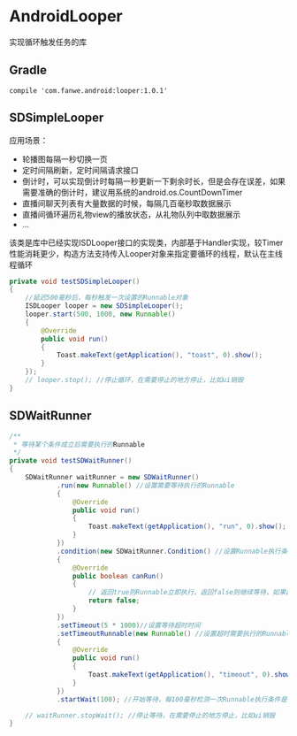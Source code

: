 # AndroidLooper
实现循环触发任务的库

## Gradle
`compile 'com.fanwe.android:looper:1.0.1'`

## SDSimpleLooper
应用场景：<br>
* 轮播图每隔一秒切换一页
* 定时间隔刷新，定时间隔请求接口
* 倒计时，可以实现倒计时每隔一秒更新一下剩余时长，但是会存在误差，如果需要准确的倒计时，建议用系统的android.os.CountDownTimer
* 直播间聊天列表有大量数据的时候，每隔几百毫秒取数据展示
* 直播间循环遍历礼物view的播放状态，从礼物队列中取数据展示
* ...

该类是库中已经实现ISDLooper接口的实现类，内部基于Handler实现，较Timer性能消耗更少，构造方法支持传入Looper对象来指定要循环的线程，默认在主线程循环<br>
```java
private void testSDSimpleLooper()
{
    //延迟500毫秒后，每秒触发一次设置的Runnable对象
    ISDLooper looper = new SDSimpleLooper();
    looper.start(500, 1000, new Runnable()
    {
        @Override
        public void run()
        {
            Toast.makeText(getApplication(), "toast", 0).show();
        }
    });
    // looper.stop(); //停止循环，在需要停止的地方停止，比如ui销毁
}
```

## SDWaitRunner
```java
/**
 * 等待某个条件成立后需要执行的Runnable
 */
private void testSDWaitRunner()
{
    SDWaitRunner waitRunner = new SDWaitRunner()
            .run(new Runnable() //设置需要等待执行的Runnable
            {
                @Override
                public void run()
                {
                    Toast.makeText(getApplication(), "run", 0).show();
                }
            })
            .condition(new SDWaitRunner.Condition() //设置Runnable执行条件
            {
                @Override
                public boolean canRun()
                {
                    // 返回true则Runnable立即执行，返回false则继续等待，如果超时会执行超时Runnable
                    return false;
                }
            })
            .setTimeout(5 * 1000)//设置等待超时时间
            .setTimeoutRunnable(new Runnable() //设置超时需要执行的Runnable
            {
                @Override
                public void run()
                {
                    Toast.makeText(getApplication(), "timeout", 0).show();
                }
            })
            .startWait(100); //开始等待，每100毫秒检测一次Runnable执行条件是否成立

    // waitRunner.stopWait(); //停止等待，在需要停止的地方停止，比如ui销毁
}
```


